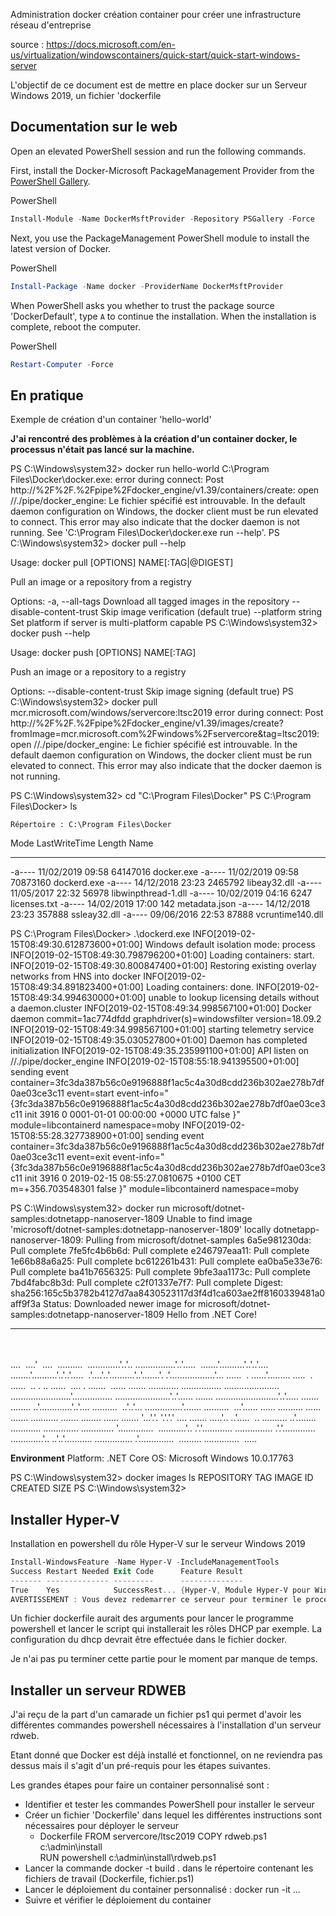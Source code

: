 Administration docker création container pour créer une infrastructure réseau d'entreprise



source : https://docs.microsoft.com/en-us/virtualization/windowscontainers/quick-start/quick-start-windows-server

L'objectif de ce document est de mettre en place docker sur un Serveur Windows 2019, un fichier 'dockerfile

## Documentation sur le web

Open an elevated PowerShell session and run the following commands.

First, install the Docker-Microsoft PackageManagement Provider from the [PowerShell Gallery](https://www.powershellgallery.com/packages/DockerMsftProvider).

PowerShell 			

```powershell
Install-Module -Name DockerMsftProvider -Repository PSGallery -Force
```

Next, you use the PackageManagement PowerShell module to install the latest version of Docker.

PowerShell 			

```powershell
Install-Package -Name docker -ProviderName DockerMsftProvider
```

When PowerShell asks you whether to trust the package source 'DockerDefault', type `A` to continue the installation. When the installation is complete, reboot the computer.

PowerShell

```powershell
Restart-Computer -Force
```



## En pratique

Exemple de création d'un container 'hello-world'

__J'ai rencontré des problèmes à la création d'un container docker, le processus n'était pas lancé sur la machine.__

PS C:\Windows\system32> docker run hello-world
C:\Program Files\Docker\docker.exe: error during connect: Post http://%2F%2F.%2Fpipe%2Fdocker_engine/v1.39/containers/create: open //./pipe/docker_engine: Le fichier spécifié est introuvable. In the default daemon configuration on Windows, the docker client must be run elevated to connect. This error may also indicate that the docker daemon is not running.
See 'C:\Program Files\Docker\docker.exe run --help'.
PS C:\Windows\system32> docker pull --help

Usage:  docker pull [OPTIONS] NAME[:TAG|@DIGEST]

Pull an image or a repository from a registry

Options:
  -a, --all-tags                Download all tagged images in the repository
      --disable-content-trust   Skip image verification (default true)
      --platform string         Set platform if server is multi-platform
                                capable
PS C:\Windows\system32> docker push --help

Usage:  docker push [OPTIONS] NAME[:TAG]

Push an image or a repository to a registry

Options:
      --disable-content-trust   Skip image signing (default true)
PS C:\Windows\system32> docker pull mcr.microsoft.com/windows/servercore:ltsc2019
error during connect: Post http://%2F%2F.%2Fpipe%2Fdocker_engine/v1.39/images/create?fromImage=mcr.microsoft.com%2Fwindows%2Fservercore&tag=ltsc2019: open //./pipe/docker_engine: Le fichier spécifié est introuvable. In the default daemon configuration on Windows, the docker client must be run elevated to connect. This error may also indicate that the docker daemon is not running.

PS C:\Windows\system32> cd "C:\Program Files\Docker"
PS C:\Program Files\Docker> ls


    Répertoire : C:\Program Files\Docker


Mode                LastWriteTime         Length Name
----                -------------         ------ ----
-a----       11/02/2019     09:58       64147016 docker.exe
-a----       11/02/2019     09:58       70873160 dockerd.exe
-a----       14/12/2018     23:23        2465792 libeay32.dll
-a----       11/05/2017     22:32          56978 libwinpthread-1.dll
-a----       10/02/2019     04:16           6247 licenses.txt
-a----       14/02/2019     17:00            142 metadata.json
-a----       14/12/2018     23:23         357888 ssleay32.dll
-a----       09/06/2016     22:53          87888 vcruntime140.dll



PS C:\Program Files\Docker> .\dockerd.exe
INFO[2019-02-15T08:49:30.612873600+01:00] Windows default isolation mode: process
INFO[2019-02-15T08:49:30.798796200+01:00] Loading containers: start.
INFO[2019-02-15T08:49:30.800847400+01:00] Restoring existing overlay networks from HNS into docker
INFO[2019-02-15T08:49:34.891823400+01:00] Loading containers: done.
INFO[2019-02-15T08:49:34.994630000+01:00] unable to lookup licensing details without a daemon.cluster
INFO[2019-02-15T08:49:34.998567100+01:00] Docker daemon                                 commit=1ac774dfdd graphdriver(s)=windowsfilter version=18.09.2
INFO[2019-02-15T08:49:34.998567100+01:00] starting telemetry service
INFO[2019-02-15T08:49:35.030527800+01:00] Daemon has completed initialization
INFO[2019-02-15T08:49:35.235991100+01:00] API listen on //./pipe/docker_engine
INFO[2019-02-15T08:55:18.941395500+01:00] sending event                                 container=3fc3da387b56c0e9196888f1ac5c4a30d8cdd236b302ae278b7df0ae03ce3c11 event=start event-info="{3fc3da387b56c0e9196888f1ac5c4a30d8cdd236b302ae278b7df0ae03ce3c11 init 3916 0 0001-01-01 00:00:00 +0000 UTC false <nil>}" module=libcontainerd namespace=moby
INFO[2019-02-15T08:55:28.327738900+01:00] sending event                                 container=3fc3da387b56c0e9196888f1ac5c4a30d8cdd236b302ae278b7df0ae03ce3c11 event=exit event-info="{3fc3da387b56c0e9196888f1ac5c4a30d8cdd236b302ae278b7df0ae03ce3c11 init 3916 0 2019-02-15 08:55:27.0810675 +0100 CET m=+356.703548301 false <nil>}" module=libcontainerd namespace=moby



PS C:\Windows\system32> docker run microsoft/dotnet-samples:dotnetapp-nanoserver-1809
Unable to find image 'microsoft/dotnet-samples:dotnetapp-nanoserver-1809' locally
dotnetapp-nanoserver-1809: Pulling from microsoft/dotnet-samples
6a5e981230da: Pull complete
7fe5fc4b6b6d: Pull complete
e246797eaa11: Pull complete
1e66b88a6a25: Pull complete
bc612261b431: Pull complete
ea0ba5e33e76: Pull complete
ba41b7656325: Pull complete
9bfe3aa1173c: Pull complete
7bd4fabc8b3d: Pull complete
c2f01337e7f7: Pull complete
Digest: sha256:165c5b3782b4127d7aa8430523117d3f4d1ca603ae2ff8160339481a0aff9f3a
Status: Downloaded newer image for microsoft/dotnet-samples:dotnetapp-nanoserver-1809
    Hello from .NET Core!
__________________
​                        \
​                        \
​                            ....
​                            ....'
​                            ....
​                          ..........
​                      .............'..'..
​                  ................'..'.....
​                .......'..........'..'..'....
​                ........'..........'..'..'.....
​              .'....'..'..........'..'.......'.
​              .'..................'...   ......
​              .  ......'.........         .....
​              .                           ......
​              ..    .            ..        ......
​            ....       .                 .......
​            ......  .......          ............
​              ................  ......................
​              ........................'................
​            ......................'..'......    .......
​          .........................'..'.....       .......
​      ........    ..'.............'..'....      ..........
​    ..'..'...      ...............'.......      ..........
​    ...'......     ...... ..........  ......         .......
  ...........   .......              ........        ......
  .......        '...'.'.              '.'.'.'         ....
  .......       .....'..               ..'.....
​    ..       ..........               ..'........
​            ............               ..............
​          .............               '..............
​          ...........'..              .'.'............
​        ...............              .'.'.............
​        .............'..               ..'..'...........
​        ...............                 .'..............
​        .........                        ..............
​          .....


**Environment**
Platform: .NET Core
OS: Microsoft Windows 10.0.17763

PS C:\Windows\system32> docker images ls
REPOSITORY          TAG                 IMAGE ID            CREATED             SIZE
PS C:\Windows\system32>





## Installer Hyper-V

Installation en powershell du rôle Hyper-V sur le serveur Windows 2019

```powershell
Install-WindowsFeature -Name Hyper-V -IncludeManagementTools
Success Restart Needed Exit Code      Feature Result                               
------- -------------- ---------      --------------                               
True    Yes            SuccessRest... {Hyper-V, Module Hyper-V pour Windows Powe...
AVERTISSEMENT : Vous devez redemarrer ce serveur pour terminer le processus d’installation.
```





Un fichier dockerfile aurait des arguments pour lancer le programme powershell et lancer le script qui installerait les rôles DHCP par exemple.  La configuration du dhcp devrait être effectuée dans le fichier docker.

Je n'ai pas pu terminer cette partie pour le moment par manque de temps.



## Installer un serveur RDWEB

J'ai reçu de la part d'un camarade un fichier ps1 qui permet d'avoir les différentes commandes powershell nécessaires à l'installation d'un serveur rdweb.

Etant donné que Docker est déjà installé et fonctionnel, on ne reviendra pas dessus mais il s'agit d'un pré-requis pour les étapes suivantes.

Les grandes étapes pour faire un container personnalisé sont :

- Identifier et tester les commandes PowerShell pour installer le serveur
- Créer un fichier 'Dockerfile' dans lequel les différentes instructions sont nécessaires pour déployer le serveur
  - Dockerfile
    FROM servercore/ltsc2019
    COPY rdweb.ps1 c:\admin\install\
    RUN powershell c:\admin\install\rdweb.ps1
- Lancer la commande docker -t build . dans le répertoire contenant les fichiers de travail (Dockerfile, fichier.ps1)
- Lancer le déploiement du container personnalisé : docker run -it ...
- Suivre et vérifier le déploiement du container